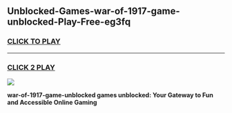 
## Unblocked-Games-war-of-1917-game-unblocked-Play-Free-eg3fq
<h3>
<a href="https://premium76.site?title=war-of-1917-game-unblocked&ref=20A">CLICK TO PLAY</a></h3>
<hr>

<h3>
<a href="https://premium76.site?title=war-of-1917-game-unblocked&ref=20A">CLICK 2 PLAY</a>
  
</h3>

<a href="https://premium76.site?title=war-of-1917-game-unblocked&ref=20A"><img src="https://clearcache.store/games.png"></a>


**war-of-1917-game-unblocked games unblocked: Your Gateway to Fun and Accessible Online Gaming**
